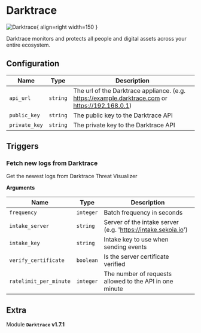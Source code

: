 # Darktrace

![Darktrace](/assets/playbooks/library/darktrace.png){ align=right width=150 }

Darktrace monitors and protects all people and digital assets across your entire ecosystem.

## Configuration

| Name      |  Type   |  Description  |
| --------- | ------- | --------------------------- |
| `api_url` | `string` | The url of the Darktrace appliance. (e.g. https://example.darktrace.com or https://192.168.0.1) |
| `public_key` | `string` | The public key to the Darktrace API |
| `private_key` | `string` | The private key to the Darktrace API |

## Triggers

### Fetch new logs from Darktrace

Get the newest logs from Darktrace Threat Visualizer

**Arguments**

| Name      |  Type   |  Description  |
| --------- | ------- | --------------------------- |
| `frequency` | `integer` | Batch frequency in seconds |
| `intake_server` | `string` | Server of the intake server (e.g. 'https://intake.sekoia.io') |
| `intake_key` | `string` | Intake key to use when sending events |
| `verify_certificate` | `boolean` | Is the server certificate verified |
| `ratelimit_per_minute` | `integer` | The number of requests allowed to the API in one minute |


## Extra

Module **`Darktrace` v1.7.1**